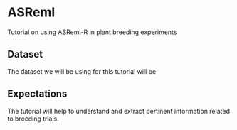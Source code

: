 # ASReml
Tutorial on using ASReml-R in plant breeding experiments

## Dataset
The dataset we will be using for this tutorial will be 

## Expectations
The tutorial will help to understand and extract pertinent information related to breeding trials.

